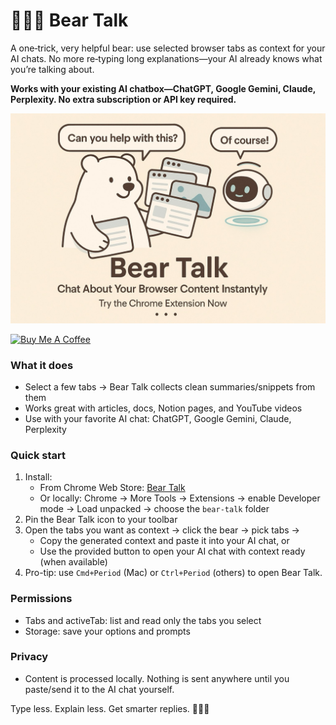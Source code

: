 # 🐻‍❄️💬 Bear Talk

A one‑trick, very helpful bear: use selected browser tabs as context for your AI chats. No more re‑typing long explanations—your AI already knows what you’re talking about.

**Works with your existing AI chatbox—ChatGPT, Google Gemini, Claude, Perplexity. No extra subscription or API key required.**

![](./docs/poster.jpeg)

<a href="https://buymeacoffee.com/riiiiiiiiiina" target="_blank"><img src="https://cdn.buymeacoffee.com/buttons/v2/default-blue.png" alt="Buy Me A Coffee" style="height: 60px !important;width: 217px !important;" ></a>

### What it does

- Select a few tabs → Bear Talk collects clean summaries/snippets from them
- Works great with articles, docs, Notion pages, and YouTube videos
- Use with your favorite AI chat: ChatGPT, Google Gemini, Claude, Perplexity

### Quick start

1. Install:
   - From Chrome Web Store: [Bear Talk](https://chromewebstore.google.com/detail/bear-talk/amlejhgpkfmjpmfgdcflcopmkkkajjdb)
   - Or locally: Chrome → More Tools → Extensions → enable Developer mode → Load unpacked → choose the `bear-talk` folder
2. Pin the Bear Talk icon to your toolbar
3. Open the tabs you want as context → click the bear → pick tabs →
   - Copy the generated context and paste it into your AI chat, or
   - Use the provided button to open your AI chat with context ready (when available)
4. Pro-tip: use `Cmd+Period` (Mac) or `Ctrl+Period` (others) to open Bear Talk.

### Permissions

- Tabs and activeTab: list and read only the tabs you select
- Storage: save your options and prompts

### Privacy

- Content is processed locally. Nothing is sent anywhere until you paste/send it to the AI chat yourself.

Type less. Explain less. Get smarter replies. 🐻‍❄️✨

